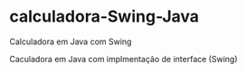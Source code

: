# calculadora-Swing-Java
Calculadora em Java com Swing

Caculadora em Java com implmentação de interface (Swing)
